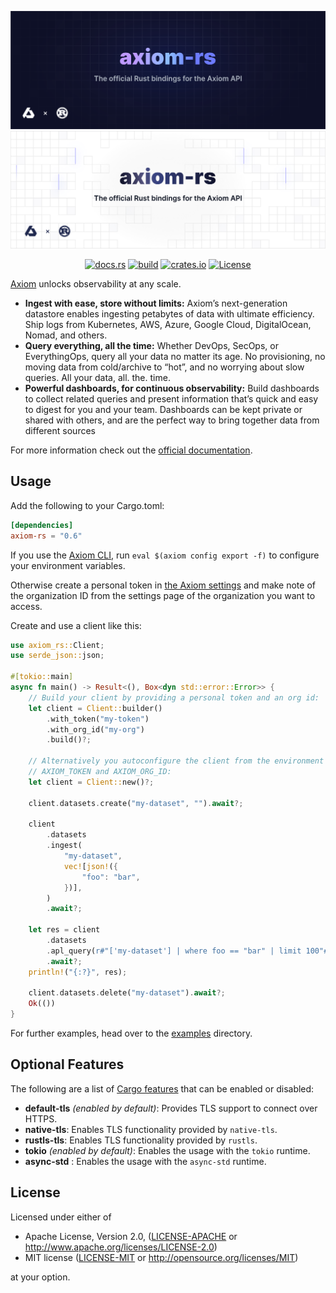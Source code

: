 ![axiom-rs: The official Rust bindings for the Axiom API](.github/images/banner-dark.svg#gh-dark-mode-only)
![axiom-rs: The official Rust bindings for the Axiom API](.github/images/banner-light.svg#gh-light-mode-only)

<div align="center">

[![docs.rs](https://docs.rs/axiom-rs/badge.svg)](https://docs.rs/axiom-rs/)
[![build](https://img.shields.io/github/workflow/status/axiomhq/axiom-rs/CI?ghcache=unused)](https://github.com/axiomhq/axiom-rs/actions?query=workflow%3ACI)
[![crates.io](https://img.shields.io/crates/v/axiom-rs.svg)](https://crates.io/crates/axiom-rs)
[![License](https://img.shields.io/crates/l/axiom-rs)](LICENSE-APACHE)

</div>

[Axiom](https://axiom.co) unlocks observability at any scale.

- **Ingest with ease, store without limits:** Axiom’s next-generation datastore enables ingesting petabytes of data with ultimate efficiency. Ship logs from Kubernetes, AWS, Azure, Google Cloud, DigitalOcean, Nomad, and others.
- **Query everything, all the time:** Whether DevOps, SecOps, or EverythingOps, query all your data no matter its age. No provisioning, no moving data from cold/archive to “hot”, and no worrying about slow queries. All your data, all. the. time.
- **Powerful dashboards, for continuous observability:** Build dashboards to collect related queries and present information that’s quick and easy to digest for you and your team. Dashboards can be kept private or shared with others, and are the perfect way to bring together data from different sources

For more information check out the [official documentation](https://axiom.co/docs).

## Usage

Add the following to your Cargo.toml:

```toml
[dependencies]
axiom-rs = "0.6"
```

If you use the [Axiom CLI](https://github.com/axiomhq/cli), run
`eval $(axiom config export -f)` to configure your environment variables.

Otherwise create a personal token in
[the Axiom settings](https://cloud.axiom.co/settings/profile) and make note of
the organization ID from the settings page of the organization you want to
access.

Create and use a client like this:

```rust
use axiom_rs::Client;
use serde_json::json;

#[tokio::main]
async fn main() -> Result<(), Box<dyn std::error::Error>> {
    // Build your client by providing a personal token and an org id:
    let client = Client::builder()
        .with_token("my-token")
        .with_org_id("my-org")
        .build()?;

    // Alternatively you autoconfigure the client from the environment variables
    // AXIOM_TOKEN and AXIOM_ORG_ID:
    let client = Client::new()?;

    client.datasets.create("my-dataset", "").await?;

    client
        .datasets
        .ingest(
            "my-dataset",
            vec![json!({
                "foo": "bar",
            })],
        )
        .await?;

    let res = client
        .datasets
        .apl_query(r#"['my-dataset'] | where foo == "bar" | limit 100"#, None)
        .await?;
    println!("{:?}", res);

    client.datasets.delete("my-dataset").await?;
    Ok(())
}
```

For further examples, head over to the [examples](examples) directory.

## Optional Features

The following are a list of
[Cargo features](https://doc.rust-lang.org/stable/cargo/reference/features.html#the-features-section)
that can be enabled or disabled:

- **default-tls** _(enabled by default)_: Provides TLS support to connect
  over HTTPS.
- **native-tls**: Enables TLS functionality provided by `native-tls`.
- **rustls-tls**: Enables TLS functionality provided by `rustls`.
- **tokio** _(enabled by default)_: Enables the usage with the `tokio` runtime.
- **async-std** : Enables the usage with the `async-std` runtime.

## License

Licensed under either of

- Apache License, Version 2.0, ([LICENSE-APACHE](LICENSE-APACHE) or http://www.apache.org/licenses/LICENSE-2.0)
- MIT license ([LICENSE-MIT](LICENSE-MIT) or http://opensource.org/licenses/MIT)

at your option.

